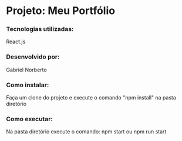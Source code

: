 # Projeto: Meu Portfólio

### Tecnologias utilizadas:
React.js

### Desenvolvido por:
Gabriel Norberto

### Como instalar:
Faça um clone do projeto e execute o comando "npm install" na pasta diretório

### Como executar:
Na pasta diretório execute o comando: npm start ou npm run start